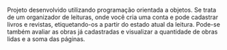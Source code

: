 Projeto desenvolvido utilizando programação orientada a objetos. Se trata de um organizador de leituras, onde você cria uma conta e pode cadastrar livros e revistas, etiquetando-os 
a partir do estado atual da leitura. Pode-se também avaliar as obras já cadastradas e visualizar a quantidade de obras lidas e a soma das páginas.
